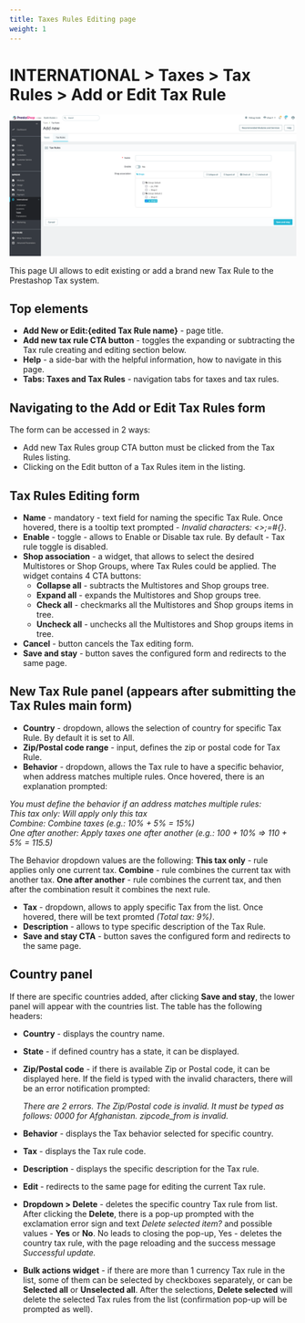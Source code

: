```yaml
---
title: Taxes Rules Editing page
weight: 1
---
```


# INTERNATIONAL > Taxes > Tax Rules > Add or Edit Tax Rule

![Adding or Editing Tax Rules](static/img/international-add-edit-tax-rules.png)

This page UI allows to edit existing or add a brand new Tax Rule to the Prestashop Tax system.

## Top elements

- **Add New or Edit:{edited Tax Rule name}** - page title.
- **Add new tax rule CTA button** - toggles the expanding or subtracting the Tax rule creating and editing section below.
- **Help** - a side-bar with the helpful information, how to navigate in this page.
- **Tabs: Taxes and Tax Rules** - navigation tabs for taxes and tax rules.

## Navigating to the Add or Edit Tax Rules form

The form can be accessed in 2 ways:

- Add new Tax Rules group CTA button must be clicked from the Tax Rules listing.
- Clicking on the Edit button of a Tax Rules item in the listing.

## Tax Rules Editing form

- **Name** - mandatory - text field for naming the specific Tax Rule. Once hovered, there is a tooltip text prompted - _Invalid characters: <>;=#{}_.
- **Enable** - toggle - allows to Enable or Disable tax rule. By default - Tax rule toggle is disabled.
- **Shop association** - a widget, that allows to select the desired Multistores or Shop Groups, where Tax Rules could be applied. The widget contains 4 CTA buttons:
  - **Collapse all** - subtracts the Multistores and Shop groups tree.
  - **Expand all** - expands the Multistores and Shop groups tree.
  - **Check all** - checkmarks all the Multistores and Shop groups items in tree.
  - **Uncheck all** - unchecks all the Multistores and Shop groups items in tree.
- **Cancel** - button cancels the Tax editing form.
- **Save and stay** - button saves the configured form and redirects to the same page.

## New Tax Rule panel (appears after submitting the Tax Rules main form)

- **Country** - dropdown, allows the selection of country for specific Tax Rule. By default it is set to All.
- **Zip/Postal code range** - input, defines the zip or postal code for Tax Rule.
- **Behavior** - dropdown, allows the Tax rule to have a specific behavior, when address matches multiple rules. Once hovered, there is an explanation prompted:

_You must define the behavior if an address matches multiple rules:<br>
This tax only: Will apply only this tax<br>
Combine: Combine taxes (e.g.: 10% + 5% = 15%)<br>
One after another: Apply taxes one after another (e.g.: 100 + 10% =&gt; 110 + 5% = 115.5)_

The Behavior dropdown values are the following: **This tax only** - rule applies only one current tax. **Combine** - rule combines the current tax with another tax. **One after another** - rule combines the current tax, and then after the combination result it combines the next rule.

- **Tax** - dropdown, allows to apply specific Tax from the list. Once hovered, there will be text promted _(Total tax: 9%)_.
- **Description** - allows to type specific description of the Tax Rule.
- **Save and stay CTA** - button saves the configured form and redirects to the same page.

## Country panel

If there are specific countries added, after clicking **Save and stay**, the lower panel will appear with the countries list. The table has the following headers:
- **Country** - displays the country name.
- **State** - if defined country has a state, it can be displayed.
- **Zip/Postal code** - if there is available Zip or Postal code, it can be displayed here. If the field is typed with the invalid characters, there will be an error notification prompted:

    _There are 2 errors. 
    The Zip/Postal code is invalid. It must be typed as follows: 0000 for Afghanistan.
    zipcode_from is invalid._

- **Behavior** - displays the Tax behavior selected for specific country.
- **Tax** - displays the Tax rule code.
- **Description** - displays the specific description for the Tax rule.
- **Edit** - redirects to the same page for editing the current Tax rule.
- **Dropdown > Delete** - deletes the specific country Tax rule from list. After clicking the **Delete**, there is a pop-up prompted with the exclamation error sign and text _Delete selected item?_ and possible values - **Yes** or **No**. No leads to closing the pop-up, Yes - deletes the country tax rule, with the page reloading and the success message _Successful update._
- **Bulk actions widget** - if there are more than 1 currency Tax rule in the list, some of them can be selected by checkboxes separately, or can be **Selected all** or **Unselected all**. After the selections, **Delete selected** will delete the selected Tax rules from the list (confirmation pop-up will be prompted as well).

